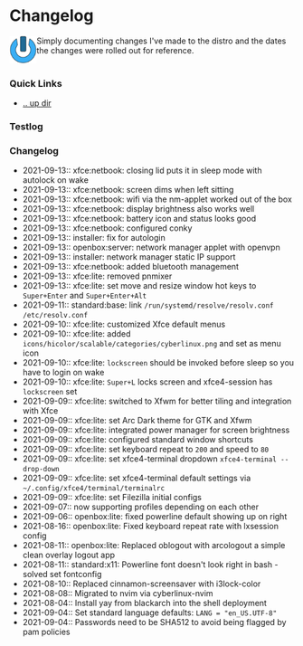 Changelog
====================================================================================================
<img align="left" width="48" height="48" src="../art/logo_256x256.png">
Simply documenting changes I've made to the distro and the dates the changes were rolled out for 
reference. 
<br><br>

### Quick Links
* [.. up dir](README.md)

### Testlog <a name="testlog"/></a>

### Changelog <a name="changelog"/></a>
* 2021-09-13:: xfce:netbook: closing lid puts it in sleep mode with autolock on wake
* 2021-09-13:: xfce:netbook: screen dims when left sitting
* 2021-09-13:: xfce:netbook: wifi via the nm-applet worked out of the box
* 2021-09-13:: xfce:netbook: display brightness also works well
* 2021-09-13:: xfce:netbook: battery icon and status looks good
* 2021-09-13:: xfce:netbook: configured conky
* 2021-09-13:: installer: fix for autologin
* 2021-09-13:: openbox:server: network manager applet with openvpn
* 2021-09-13:: installer: network manager static IP support
* 2021-09-13:: xfce:netbook: added bluetooth management
* 2021-09-13:: xfce:lite: removed pnmixer
* 2021-09-13:: xfce:lite: set move and resize window hot keys to `Super+Enter` and `Super+Enter+Alt`
* 2021-09-11:: standard:base: link `/run/systemd/resolve/resolv.conf` `/etc/resolv.conf`
* 2021-09-10:: xfce:lite: customized Xfce default menus
* 2021-09-10:: xfce:lite: added `icons/hicolor/scalable/categories/cyberlinux.png` and set as menu icon
* 2021-09-10:: xfce:lite: `lockscreen` should be invoked before sleep so you have to login on wake
* 2021-09-10:: xfce:lite: `Super+L` locks screen and xfce4-session has `lockscreen` set
* 2021-09-09:: xfce:lite: switched to Xfwm for better tiling and integration with Xfce
* 2021-09-09:: xfce:lite: set Arc Dark theme for GTK and Xfwm
* 2021-09-09:: xfce:lite: integrated power manager for screen brightness
* 2021-09-09:: xfce:lite: configured standard window shortcuts
* 2021-09-09:: xfce:lite: set keyboard repeat to `200` and speed to `80`
* 2021-09-09:: xfce:lite: set xfce4-terminal dropdown `xfce4-terminal --drop-down`
* 2021-09-09:: xfce:lite: set xfce4-terminal default settings via `~/.config/xfce4/terminal/terminalrc`
* 2021-09-09:: xfce:lite: set Filezilla initial configs
* 2021-09-07:: now supporting profiles depending on each other
* 2021-09-06:: openbox:lite: fixed powerline default showing up on right
* 2021-08-16:: openbox:lite: Fixed keyboard repeat rate with lxsession config
* 2021-08-11:: openbox:lite: Replaced oblogout with arcologout a simple clean overlay logout app
* 2021-08-11:: standard:x11: Powerline font doesn't look right in bash - solved set fontconfig
* 2021-08-10:: Replaced cinnamon-screensaver with i3lock-color
* 2021-08-08:: Migrated to nvim via cyberlinux-nvim
* 2021-08-04:: Install yay from blackarch into the shell deployment
* 2021-09-04:: Set standard language defaults: `LANG = "en_US.UTF-8"`
* 2021-09-04:: Passwords need to be SHA512 to avoid being flagged by pam policies

<!-- 
vim: ts=2:sw=2:sts=2
-->
